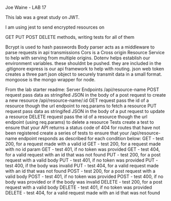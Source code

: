 Joe Waine - LAB 17

This lab was a great study on JWT.

I am using jest to send encrypted resources on

GET PUT POST DELETE methods, writing tests for all of them

Bcrypt is used to hash passwords
Body parser acts as a middleware to parse requests in api transmissions
Cors is a Cross origin Resource Service to help with serving from multiple origins.
Dotenv helps establish our environment variables. these shouldnt be pushed. they are included in the .gitignore
express is our api framework to help with routing.
json web token creates a three part json object to securely transmit data in a small format.
mongoose is the mongo wrapper for node.




From the lab starter readme:
Server Endpoints
/api/resource-name
POST request
pass data as stringifed JSON in the body of a post request to create a new resource
/api/resource-name/:id
GET request
pass the id of a resource though the url endpoint to req.params to fetch a resource
PUT request
pass data as stringifed JSON in the body of a put request to update a resource
DELETE request
pass the id of a resource though the url endpoint (using req.params) to delete a resource
Tests
create a test to ensure that your API returns a status code of 404 for routes that have not been registered
create a series of tests to ensure that your /api/resource-name endpoint responds as described for each condition below:
GET - test 200, for a request made with a valid id
GET - test 200, for a request made with no id param
GET - test 401, if no token was provided
GET - test 404, for a valid request with an id that was not found
PUT - test 200, for a post request with a valid body
PUT - test 401, if no token was provided
PUT - test 400, if the body was invalid
PUT - test 404, for a valid request made with an id that was not found
POST - test 200, for a post request with a valid body
POST - test 401, if no token was provided
POST - test 400, if no body was provided or if the body was invalid
DELETE - test 200, for a post request with a valid body
DELETE - test 401, if no token was provided
DELETE - test 404, for a valid request made with an id that was not found
